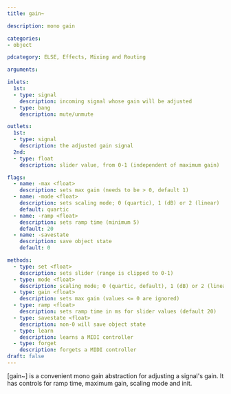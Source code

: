 ```yaml
---
title: gain~

description: mono gain

categories:
- object

pdcategory: ELSE, Effects, Mixing and Routing

arguments:

inlets:
  1st:
  - type: signal
    description: incoming signal whose gain will be adjusted
  - type: bang
    description: mute/unmute

outlets:
  1st:
  - type: signal
    description: the adjusted gain signal
  2nd:
  - type: float
    description: slider value, from 0-1 (independent of maximum gain)

flags:
  - name: -max <float>
    description: sets max gain (needs to be > 0, default 1)
  - name: -mode <float>
    description: sets scaling mode; 0 (quartic), 1 (dB) or 2 (linear)
    default: quartic
  - name: -ramp <float>
    description: sets ramp time (minimum 5)
    default: 20
  - name: -savestate
    description: save object state
    default: 0

methods:
  - type: set <float>
    description: sets slider (range is clipped to 0-1)
  - type: mode <float>
    description: scaling mode; 0 (quartic, default), 1 (dB) or 2 (linear)
  - type: gain <float>
    description: sets max gain (values <= 0 are ignored)
  - type: ramp <float>
    description: sets ramp time in ms for slider values (default 20)
  - type: savestate <float>
    description: non-0 will save object state
  - type: learn
    description: learns a MIDI controller
  - type: forget
    description: forgets a MIDI controller
draft: false
---
```


[gain~] is a convenient mono gain abstraction for adjusting a signal's gain. It has controls for ramp time, maximum gain, scaling mode and init.

